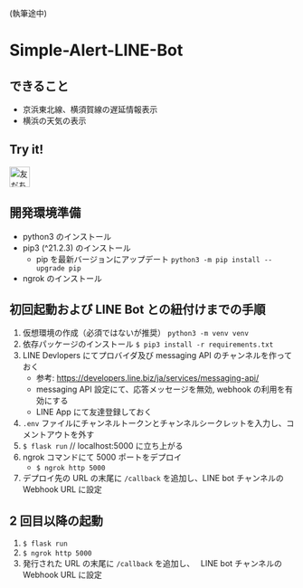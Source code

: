 (執筆途中)
# Simple-Alert-LINE-Bot

## できること
- 京浜東北線、横須賀線の遅延情報表示
- 横浜の天気の表示

## Try it!
<a href="https://lin.ee/Ha5GnFv"><img src="https://scdn.line-apps.com/n/line_add_friends/btn/ja.png" alt="友だち追加" height="36" border="0"></a>


## 開発環境準備

- python3 のインストール
- pip3 (^21.2.3) のインストール
  - pip を最新バージョンにアップデート `python3 -m pip install --upgrade pip`
- ngrok のインストール

## 初回起動および LINE Bot との紐付けまでの手順

1. 仮想環境の作成（必須ではないが推奨）
   `python3 -m venv venv`
1. 依存パッケージのインストール
   `$ pip3 install -r requirements.txt`
1. LINE Devlopers にてプロバイダ及び messaging API のチャンネルを作っておく
   - 参考: https://developers.line.biz/ja/services/messaging-api/
   - messaging API 設定にて、応答メッセージを無効, webhook の利用を有効にする
   - LINE App にて友達登録しておく
1. `.env` ファイルにチャンネルトークンとチャンネルシークレットを入力し、コメントアウトを外す
1. `$ flask run` // localhost:5000 に立ち上がる
1. ngrok コマンドにて 5000 ポートをデプロイ
   - `$ ngrok http 5000`
1. デプロイ先の URL の末尾に `/callback` を追加し、LINE bot チャンネルの Webhook URL に設定

## 2 回目以降の起動

1. `$ flask run`
1. `$ ngrok http 5000`
1. 発行された URL の末尾に `/callback` を追加し、　 LINE bot チャンネルの Webhook URL に設定
